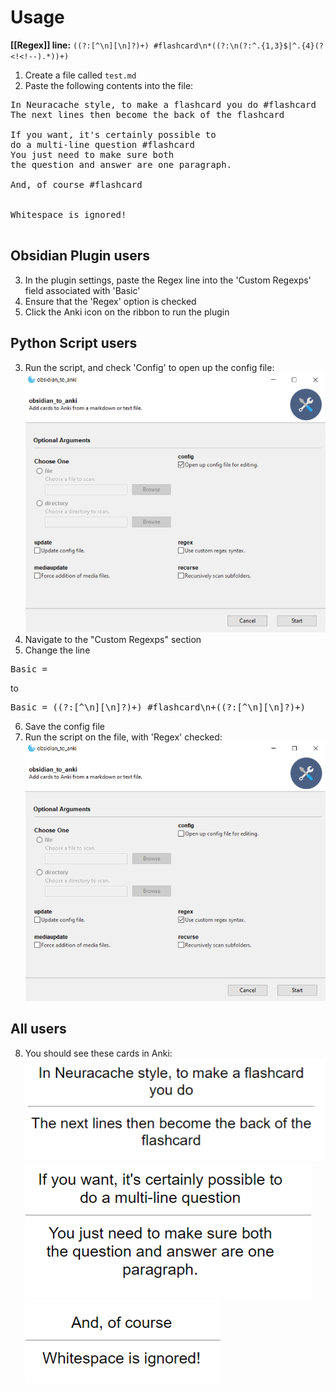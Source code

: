 # Usage

**[[Regex]] line:** `((?:[^\n][\n]?)+) #flashcard\n*((?:\n(?:^.{1,3}$|^.{4}(?<!<!--).*))+)`

1. Create a file called `test.md`
2. Paste the following contents into the file:

<pre>
In Neuracache style, to make a flashcard you do #flashcard
The next lines then become the back of the flashcard

If you want, it's certainly possible to
do a multi-line question #flashcard
You just need to make sure both
the question and answer are one paragraph.

And, of course #flashcard


Whitespace is ignored!

</pre>
## Obsidian Plugin users
3. In the plugin settings, paste the Regex line into the 'Custom Regexps' field associated with 'Basic'
4. Ensure that the 'Regex' option is checked
5. Click the Anki icon on the ribbon to run the plugin


## Python Script users
3. Run the script, and check 'Config' to open up the config file:  
![GUI](Images/GUI_config.png)
4. Navigate to the "Custom Regexps" section
5. Change the line
<pre>
Basic =
</pre>
to  
<pre>
Basic = ((?:[^\n][\n]?)+) #flashcard\n+((?:[^\n][\n]?)+)
</pre>
6. Save the config file
7. Run the script on the file, with 'Regex' checked:  
![GUI](Images/GUI_regex.png)

## All users
8. You should see these cards in Anki:  
![neuracache_1](Images/Neuracache_1.png)  
![neuracache_2](Images/Neuracache_2.png)  
![neuracache_3](Images/Neuracache_3.png)  
